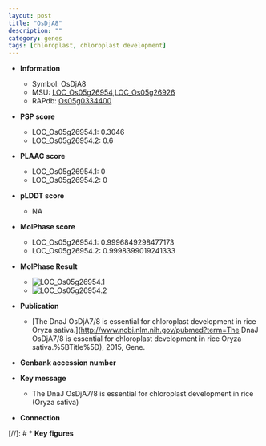 ```yaml
---
layout: post
title: "OsDjA8"
description: ""
category: genes
tags: [chloroplast, chloroplast development]
---
```


* **Information**  
    + Symbol: OsDjA8  
    + MSU: [LOC_Os05g26954](http://rice.plantbiology.msu.edu/cgi-bin/ORF_infopage.cgi?orf=LOC_Os05g26954),[LOC_Os05g26926](http://rice.plantbiology.msu.edu/cgi-bin/ORF_infopage.cgi?orf=LOC_Os05g26926)  
    + RAPdb: [Os05g0334400](http://rapdb.dna.affrc.go.jp/viewer/gbrowse_details/irgsp1?name=Os05g0334400)  

* **PSP score**  
    + LOC_Os05g26954.1: 0.3046 
    + LOC_Os05g26954.2: 0.6 

* **PLAAC score**  
    + LOC_Os05g26954.1: 0 
    + LOC_Os05g26954.2: 0 

* **pLDDT score**
    + NA


* **MolPhase score**
    + LOC_Os05g26954.1: 0.9996849298477173
    + LOC_Os05g26954.2: 0.9998399019241333

* **MolPhase Result**
    + ![LOC_Os05g26954.1](https://304243504.github.io/Pictures/LOC_Os05g/LOC_Os05g26954.1.png)
    + ![LOC_Os05g26954.2](https://304243504.github.io/Pictures/LOC_Os05g/LOC_Os05g26954.2.png)

* **Publication**  
    + [The DnaJ OsDjA7/8 is essential for chloroplast development in rice Oryza sativa.](http://www.ncbi.nlm.nih.gov/pubmed?term=The DnaJ OsDjA7/8 is essential for chloroplast development in rice Oryza sativa.%5BTitle%5D), 2015, Gene.

* **Genbank accession number**  

* **Key message**  
    + The DnaJ OsDjA7/8 is essential for chloroplast development in rice (Oryza sativa)

* **Connection**  

[//]: # * **Key figures**  


